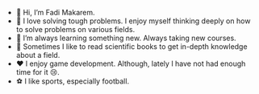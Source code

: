 - 👋 Hi, I’m Fadi Makarem.
- 👀 I love solving tough problems. I enjoy myself thinking deeply on how to solve problems on various fields.
- 🌱 I’m always learning something new. Always taking new courses.
- :book: Sometimes I like to read scientific books to get in-depth knowledge about a field.
- :hearts: I enjoy game development. Although, lately I have not had enough time for it :cry:.
- :soccer: I like sports, especially football. 

<!---
fadi-8/fadi-8 is a ✨ special ✨ repository because its `README.md` (this file) appears on your GitHub profile.
You can click the Preview link to take a look at your changes.
--->
